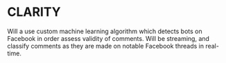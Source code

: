 # CLARITY

Will a use custom machine learning algorithm which detects bots on Facebook in order assess validity of comments. Will be streaming, and classify comments as they are made on notable Facebook threads in real-time.
